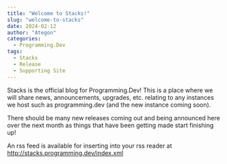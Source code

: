```yaml
---
title: "Welcome to Stacks!"
slug: "welcome-to-stacks"
date: 2024-02-12
author: "Ategon"
categories:
  - Programming.Dev
tags:
  - Stacks
  - Release
  - Supporting Site
---
```


Stacks is the official blog for Programming.Dev! This is a place where we will share news, announcements, upgrades, etc. relating to any instances we host such as programming.dev (and the new instance coming soon).

There should be many new releases coming out and being announced here over the next month as things that have been getting made start finishing up!

An rss feed is available for inserting into your rss reader at http://stacks.programming.dev/index.xml
